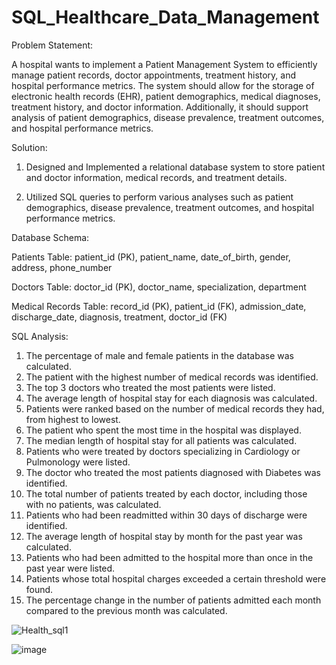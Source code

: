 # SQL_Healthcare_Data_Management

Problem Statement:

A hospital wants to implement a Patient Management System to efficiently manage patient
records, doctor appointments, treatment history, and hospital performance metrics. The system
should allow for the storage of electronic health records (EHR), patient demographics, medical
diagnoses, treatment history, and doctor information. Additionally, it should support analysis of
patient demographics, disease prevalence, treatment outcomes, and hospital performance
metrics.

Solution:

1) Designed and Implemented a relational database system to store patient and doctor
information, medical records, and treatment details.

2) Utilized SQL queries to perform various analyses such as patient demographics, disease prevalence, treatment outcomes, and hospital
performance metrics.

Database Schema: 

Patients Table: patient_id (PK), patient_name, date_of_birth, gender, address, phone_number

Doctors Table: doctor_id (PK), doctor_name, specialization, department

Medical Records Table: record_id (PK), patient_id (FK), admission_date, discharge_date, diagnosis, treatment, doctor_id (FK)

SQL Analysis:

1) The percentage of male and female patients in the database was calculated.
2) The patient with the highest number of medical records was identified.
3) The top 3 doctors who treated the most patients were listed.
4) The average length of hospital stay for each diagnosis was calculated.
5) Patients were ranked based on the number of medical records they had, from highest to lowest.
6) The patient who spent the most time in the hospital was displayed.
7) The median length of hospital stay for all patients was calculated.
8) Patients who were treated by doctors specializing in Cardiology or Pulmonology were listed.
9) The doctor who treated the most patients diagnosed with Diabetes was identified.
10) The total number of patients treated by each doctor, including those with no patients, was calculated.
11) Patients who had been readmitted within 30 days of discharge were identified.
12) The average length of hospital stay by month for the past year was calculated.
13) Patients who had been admitted to the hospital more than once in the past year were listed.
14) Patients whose total hospital charges exceeded a certain threshold were found.
15) The percentage change in the number of patients admitted each month compared to the previous month was calculated.

![Health_sql1](https://github.com/user-attachments/assets/8b5cda69-6b88-4154-9b7a-dbf741ada0f5)


![image](https://github.com/user-attachments/assets/ebc720b0-ee6f-4813-8ffd-ee99c8e5fcef)


